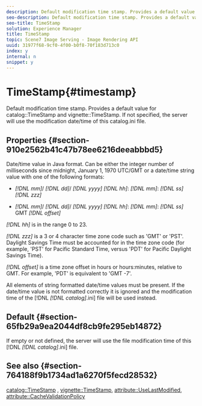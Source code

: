 ```yaml
---
description: Default modification time stamp. Provides a default value for catalog TimeStamp and vignette TimeStamp. If not specified, the server will use the modification date/time of this catalog.ini file.
seo-description: Default modification time stamp. Provides a default value for catalog TimeStamp and vignette TimeStamp. If not specified, the server will use the modification date/time of this catalog.ini file.
seo-title: TimeStamp
solution: Experience Manager
title: TimeStamp
topic: Scene7 Image Serving - Image Rendering API
uuid: 31977f68-9cf0-4f00-b0f8-70f183d713c0
index: y
internal: n
snippet: y
---
```


# TimeStamp{#timestamp}

Default modification time stamp. Provides a default value for catalog::TimeStamp and vignette::TimeStamp. If not specified, the server will use the modification date/time of this catalog.ini file.

## Properties {#section-910e2562b41c47b78ee6216deeabbbd5}

Date/time value in Java format. Can be either the integer number of milliseconds since midnight, January 1, 1970 UTC/GMT or a date/time string value with one of the following formats:

* *[!DNL mm]*/ *[!DNL dd]*/ *[!DNL yyyy]* *[!DNL hh]*: *[!DNL mm]*: *[!DNL ss]* *[!DNL zzz]* 

* *[!DNL mm]*/ *[!DNL dd]*/ *[!DNL yyyy]* *[!DNL hh]*: *[!DNL mm]*: *[!DNL ss]* GMT *[!DNL offset]*

*[!DNL hh]* is in the range 0 to 23.

*[!DNL zzz]* is a 3 or 4 character time zone code such as 'GMT' or 'PST'. Daylight Savings Time must be accounted for in the time zone code (for example, 'PST' for Pacific Standard Time, versus 'PDT' for Pacific Daylight Savings Time).

*[!DNL offset]* is a time zone offset in hours or hours:minutes, relative to GMT. For example, 'PDT' is equivalent to 'GMT -7'.

All elements of string formatted date/time values must be present. If the date/time value is not formatted correctly it is ignored and the modification time of the [!DNL *[!DNL catalog]*.ini] file will be used instead.

## Default {#section-65fb29a9ea2044df8cb9fe295eb14872}

If empty or not defined, the server will use the file modification time of this [!DNL *[!DNL catalog]*.ini] file.

## See also {#section-764188f9b1734ad1a6270f5fecd28532}

[catalog::TimeStamp](../../../../../ir_api/material_cat/image-rendering-api-ref/c-ir-material-catalog/c-ir-material-data-reference/r-ir-timestamp-dataref.md#reference-6daf7973dc4f4b4e9e8165756db7c319) , [vignette::TimeStamp](../../../../../ir_api/material_cat/image-rendering-api-ref/c-ir-material-catalog/c-ir-vignette-map-reference/r-ir-timestamp-vignette.md#reference-d57cdd40a6a645d199dbb1d56cc85bc1), [attribute::UseLastModified](../../../../../ir_api/material_cat/image-rendering-api-ref/c-ir-material-catalog/c-ir-attributes-reference/r-ir-uselastmodified.md#reference-d2ab628c9e004fedbd38324866dbca1d), [attribute::CacheValidationPolicy](../../../../../ir_api/material_cat/image-rendering-api-ref/c-ir-material-catalog/c-ir-attributes-reference/r-ir-cachevalidationpolicy.md#reference-2d71679733474d8aa116db6ceba87fa4) 
